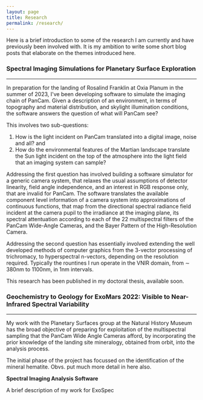 ```yaml
---
layout: page
title: Research
permalink: /research/
---
```

Here is a brief introduction to some of the research I am currently and have previously been involved with.
It is my ambition to write some short blog posts that elaborate on the themes introduced here.

### Spectral Imaging Simulations for Planetary Surface Exploration
---

In preparation for the landing of Rosalind Franklin at Oxia Planum in the summer of 2023, I've been developing software to simulate the imaging chain of PanCam. Given a description of an environment, in terms of topography and material distribution, and skylight illumination conditions, the software answers the question of what will PanCam see?

This involves two sub-questions: 

1. How is the light incident on PanCam translated into a digital image, noise and all? and
2. How do the environmental features of the Martian landscape translate the Sun light incident on the top of the atmosphere into the light field that an imaging system can sample?

Addressing the first question has involved building a software simulator for a generic camera system, that relaxes the usual assumptions of detector linearity, field angle independence, and an interest in RGB response only, that are invalid for PanCam. The software translates the available component level information of a camera system into approximations of continuous functions, that map from the directional spectral radiance field incident at the camera pupil to the irradiance at the imaging plane, its spectral attentuation according to each of the 22 multispectral filters of the PanCam Wide-Angle Cameras, and the Bayer Pattern of the High-Resolution Camera.

Addressing the second question has essentially involved extending the well developed methods of computer graphics from the 3-vector processing of trichromacy, to hyperspectral n-vectors, depending on the resolution required. Typically the rountines I run operate in the VNIR domain, from ∼ 380nm to 1100nm, in 1nm intervals.

This research has been published in my doctoral thesis, available soon.

### Geochemistry to Geology for ExoMars 2022: Visible to Near-Infrared Spectral Variability
---

My work with the Planetary Surfaces group at the Natural History Museum has the broad objective of preparing for exploitation of the multispectral sampling that the PanCam Wide Angle Cameras afford, by incorporating the prior knowledge of the landing site mineralogy, obtained from orbit, into the analysis process.

The initial phase of the project has focussed on the identification of the mineral hematite.
Obvs. put much more detail in here also.

**Spectral Imaging Analysis Software**

A brief description of my work for ExoSpec


